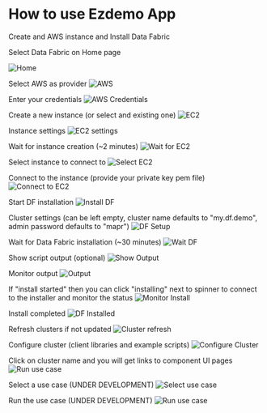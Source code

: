 # How to use Ezdemo App

Create and AWS instance and Install Data Fabric

Select Data Fabric on Home page

![Home](./images/01-home.jpg)

Select AWS as provider
![AWS](./images/02-aws-select.jpg)

Enter your credentials
![AWS Credentials](./images/03-aws-credentials.jpg)

Create a new instance (or select and existing one)
![EC2](./images/04-aws-create-instance.jpg)

Instance settings
![EC2 settings](./images/05-aws-create-instance-settings.jpg)

Wait for instance creation (~2 minutes)
![Wait for EC2](./images/06-aws-wait-instance.jpg)

Select instance to connect to
![Select EC2](./images/07-aws-select-instance.jpg)

Connect to the instance (provide your private key pem file)
![Connect to EC2](./images/08-aws-connect-instance.jpg)

Start DF installation
![Install DF](./images/09-server-installdf.jpg)

Cluster settings (can be left empty, cluster name defaults to "my.df.demo", admin password defaults to "mapr")
![DF Setup](./images/10-df-settings.jpg)

Wait for Data Fabric installation (~30 minutes)
![Wait DF](./images/11-df-wait-install.jpg)

Show script output (optional)
![Show Output](./images/12-show-output.jpg)

Monitor output
![Output](./images/13-output-view.jpg)

If "install started" then you can click "installing" next to spinner to connect to the installer and monitor the status
![Monitor Install](./images/14-monitor-install.jpg)

Install completed
![DF Installed](./images/15-df-installed.jpg)

Refresh clusters if not updated
![Cluster refresh](./images/16-clusters-refresh.jpg)

Configure cluster (client libraries and example scripts)
![Configure Cluster](./images/17-cluster-configure.jpg)

Click on cluster name and you will get links to component UI pages
![Run use case](./images/20-cluster-links.jpg)

Select a use case (UNDER DEVELOPMENT)
![Select use case](./images/18-usecase-select.jpg)

Run the use case (UNDER DEVELOPMENT)
![Run use case](./images/19-usecase-run.jpg)
